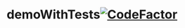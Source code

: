 # demoWithTests[![CodeFactor](https://www.codefactor.io/repository/github/dmitrygaydabura/demowithtests/badge/master)](https://www.codefactor.io/repository/github/dmitrygaydabura/demowithtests/overview/master)
